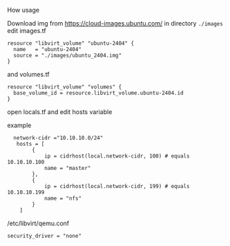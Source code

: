 How usage

Download img from https://cloud-images.ubuntu.com/ in directory `./images`
edit images.tf

```
resource "libvirt_volume" "ubuntu-2404" {
  name   = "ubuntu-2404"
  source = "./images/ubuntu_2404.img"
}
```

and volumes.tf

```
resource "libvirt_volume" "volumes" {
  base_volume_id = resource.libvirt_volume.ubuntu-2404.id
}
```

open locals.tf and edit hosts variable

example

```
  network-cidr ="10.10.10.0/24"
   hosts = [
        {
            ip = cidrhost(local.network-cidr, 100) # equals 10.10.10.100
            name = "master"
        },
        {
            ip = cidrhost(local.network-cidr, 199) # equals  10.10.10.199
            name = "nfs"
        }
    ]
```

/etc/libvirt/qemu.conf
```
security_driver = "none"
```